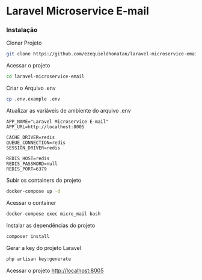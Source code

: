 # Laravel Microservice E-mail

### Instalação
Clonar Projeto
```sh
git clone https://github.com/ezequieldhonatan/laravel-microservice-email
```

Acessar o projeto
```sh
cd laravel-microservice-email
```

Criar o Arquivo .env
```sh
cp .env.example .env
```

Atualizar as variáveis de ambiente do arquivo .env
```dosini
APP_NAME="Laravel Microservice E-mail"
APP_URL=http://localhost:8005

CACHE_DRIVER=redis
QUEUE_CONNECTION=redis
SESSION_DRIVER=redis

REDIS_HOST=redis
REDIS_PASSWORD=null
REDIS_PORT=6379
```

Subir os containers do projeto
```sh
docker-compose up -d
```

Acessar o container
```sh
docker-compose exec micro_mail bash
```

Instalar as dependências do projeto
```sh
composer install
```

Gerar a key do projeto Laravel
```sh
php artisan key:generate
```

Acessar o projeto
[http://localhost:8005](http://localhost:8005)


